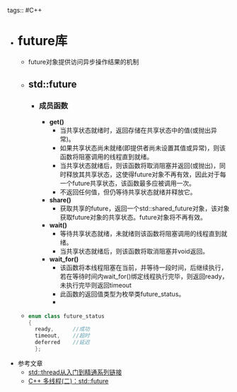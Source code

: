 tags:: #C++

- # future库
	- future对象提供访问异步操作结果的机制
	- ## std::future
		- ### 成员函数
			- **get()**
				- 当共享状态就绪时，返回存储在共享状态中的值(或抛出异常)。
				- 如果共享状态尚未就绪(即提供者尚未设置其值或异常)，则该函数将阻塞调用的线程直到就绪。
				- 当共享状态就绪后，则该函数将取消阻塞并返回(或抛出)，同时释放其共享状态，这使得future对象不再有效，因此对于每一个future共享状态，该函数最多应被调用一次。
				- 不返回任何值，但仍等待共享状态就绪并释放它。
			- **share()**
				- 获取共享的future，返回一个std::shared_future对象，该对象获取future对象的共享状态。future对象将不再有效。
			- **wait()**
				- 等待共享状态就绪，未就绪则该函数将阻塞调用的线程直到就绪。
				- 当共享状态就绪后，则该函数将取消阻塞并void返回。
			- **wait_for()**
				- 该函数将本线程阻塞在当前，并等待一段时间，后继续执行，若在等待时间内wait_for()绑定线程执行完毕，则返回ready，未执行完毕则返回timeout
				- 此函数的返回值类型为枚举类future_status。
				-
	- ```cpp
	  enum class future_status
	  {
	    ready,      //成功
	    timeout,    //超时
	    deferred    //延迟
	    };
	  ```
- 参考文章
	- [std::thread从入门到精通系列链接](https://zhuanlan.zhihu.com/p/463537452)
	- [C++ 多线程(二)：std::future](https://blog.csdn.net/qq_33726635/article/details/124085694)